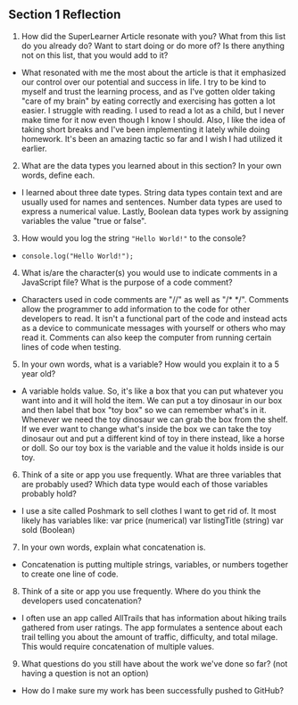 ## Section 1 Reflection

1. How did the SuperLearner Article resonate with you? What from this list do you already do? Want to start doing or do more of? Is there anything not on this list, that you would add to it?

+ What resonated with me the most about the article is that it emphasized our control over our potential and success in life. I try to be kind to myself and trust the learning process, and as I've gotten older taking "care of my brain" by eating correctly and exercising has gotten a lot easier. I struggle with reading. I used to read a lot as a child, but I never make time for it now even though I know I should. Also, I like the idea of taking short breaks and I've been implementing it lately while doing homework. It's been an amazing tactic so far and I wish I had utilized it earlier.

2. What are the data types you learned about in this section? In your own words, define each.

+ I learned about three date types. String data types contain text and are usually used for names and sentences. Number data types are used to express a numerical value. Lastly, Boolean data types work by assigning variables the value "true or false".

3. How would you log the string `"Hello World!"` to the console?

+ `console.log("Hello World!");`

4. What is/are the character(s) you would use to indicate comments in a JavaScript file? What is the purpose of a code comment?

+ Characters used in code comments are "//" as well as "/* */". Comments allow the programmer to add information to the code for other developers to read. It isn't a functional part of the code and instead acts as a device to communicate messages with yourself or others who may read it. Comments can also keep the computer from running certain lines of code when testing.  

5. In your own words, what is a variable? How would you explain it to a 5 year old?

+ A variable holds value. So, it's like a box that you can put whatever you want into and it will hold the item. We can put a toy dinosaur in our box and then label that box "toy box" so we can remember what's in it. Whenever we need the toy dinosaur we can grab the box from the shelf. If we ever want to change what's inside the box we can take the toy dinosaur out and put a different kind of toy in there instead, like a horse or doll. So our toy box is the variable and the value it holds inside is our toy.

6. Think of a site or app you use frequently. What are three variables that are probably used? Which data type would each of those variables probably hold?

+ I use a site called Poshmark to sell clothes I want to get rid of. It most likely has variables like:
var price (numerical)
var listingTitle (string)
var sold (Boolean)

7. In your own words, explain what concatenation is.

+ Concatenation is putting multiple strings, variables, or numbers together to create one line of code.

8. Think of a site or app you use frequently. Where do you think the developers used concatenation?

+ I often use an app called AllTrails that has information about hiking trails gathered from user ratings. The app formulates a sentence about each trail telling you about the amount of traffic, difficulty, and total milage. This would require concatenation of multiple values.

9. What questions do you still have about the work we've done so far? (not having a question is not an option)

+ How do I make sure my work has been successfully pushed to GitHub?
